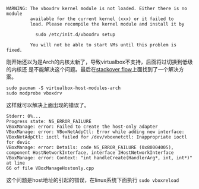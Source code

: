     WARNING: The vboxdrv kernel module is not loaded. Either there is no module
             available for the current kernel (xxx) or it failed to
             load. Please recompile the kernel module and install it by

               sudo /etc/init.d/vboxdrv setup

             You will not be able to start VMs until this problem is fixed.

刚开始还以为是Arch的内核太新了，导致virtualbox不支持，后面将过切换到低级的内核还
是不能解决这个问题。最后在[stackover
flow](https://stackoverflow.com/questions/23740932/warning-vboxdrv-kernel-module-is-not-loaded)上面找到了一个解决方案。

    sudo pacman -S virtualbox-host-modules-arch
    sudo modprobe vboxdrv

这样就可以解决上面出现的错误了。

    Stderr: 0%...
    Progress state: NS_ERROR_FAILURE
    VBoxManage: error: Failed to create the host-only adapter
    VBoxManage: error: VBoxNetAdpCtl: Error while adding new interface: VBoxNetAdpCtl: ioctl failed for /dev/vboxnetctl: Inappropriate ioctl for devic
    VBoxManage: error: Details: code NS_ERROR_FAILURE (0x80004005), component HostNetworkInterface, interface IHostNetworkInterface
    VBoxManage: error: Context: "int handleCreate(HandlerArg*, int, int*)" at line
    66 of file VBoxManageHostonly.cpp

这个问题是host地址的引起的错误，在linux系统下面执行
`sudo vboxreload`
